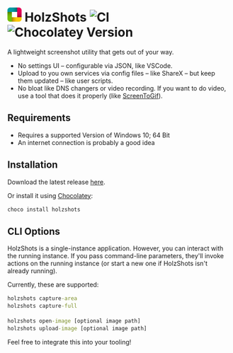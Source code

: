 # ![Logo](src/HolzShots/Resources/Logo-32x32.png) HolzShots ![CI](https://github.com/nikeee/HolzShots/workflows/CI/badge.svg) ![Chocolatey Version](https://img.shields.io/chocolatey/v/holzshots)
A lightweight screenshot utility that gets out of your way.
- No settings UI – configurable via JSON, like VSCode.
- Upload to you own services via config files – like ShareX – but keep them updated – like user scripts.
- No bloat like DNS changers or video recording. If you want to do video, use a tool that does it properly (like [ScreenToGif](https://github.com/NickeManarin/ScreenToGif)).

## Requirements
- Requires a supported Version of Windows 10; 64 Bit
- An internet connection is probably a good idea

## Installation
Download the latest release [here](http://github.com/nikeee/HolzShots/releases/latest/download/HolzShots.zip).

Or install it using [Chocolatey](https://chocolatey.org):
```cmd
choco install holzshots
```

## CLI Options
HolzShots is a single-instance application. However, you can interact with the running instance.
If you pass command-line parameters, they'll invoke actions on the running instance (or start a new one if HolzShots isn't already running).

Currently, these are supported:
```cmd
holzshots capture-area
holzshots capture-full

holzshots open-image [optional image path]
holzshots upload-image [optional image path]
```
Feel free to integrate this into your tooling!
